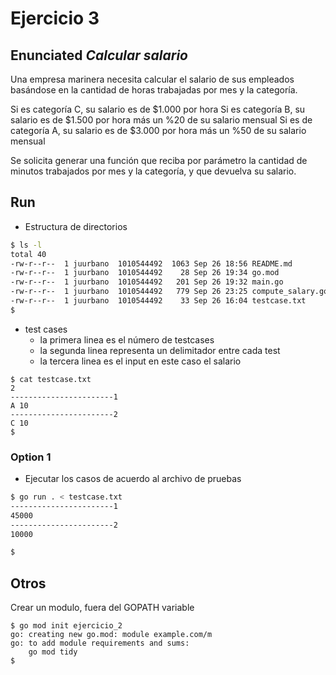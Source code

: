 # Ejercicio 3

## Enunciated *_Calcular salario_*

Una empresa marinera necesita calcular el salario de sus empleados basándose en la cantidad de horas trabajadas por mes y la categoría.

Si es categoría C, su salario es de $1.000 por hora
Si es categoría B, su salario es de $1.500 por hora más un %20 de su salario mensual
Si es de categoría A, su salario es de $3.000 por hora más un %50 de su salario mensual

Se solicita generar una función que reciba por parámetro la cantidad de minutos trabajados por mes y la categoría, y que devuelva su salario.
  
## Run 

- Estructura de directorios

```bash
$ ls -l
total 40
-rw-r--r--  1 juurbano  1010544492  1063 Sep 26 18:56 README.md
-rw-r--r--  1 juurbano  1010544492    28 Sep 26 19:34 go.mod
-rw-r--r--  1 juurbano  1010544492   201 Sep 26 19:32 main.go
-rw-r--r--  1 juurbano  1010544492   779 Sep 26 23:25 compute_salary.go
-rw-r--r--  1 juurbano  1010544492    33 Sep 26 16:04 testcase.txt
$
```

- test cases
    * la primera linea es el número de testcases
    * la segunda linea representa un delimitador entre cada test
    * la tercera linea es el input en este caso el salario

```
$ cat testcase.txt
2
-----------------------1
A 10
-----------------------2
C 10
$

```

### Option 1

- Ejecutar los casos de acuerdo al archivo de pruebas

```bash
$ go run . < testcase.txt
-----------------------1
45000
-----------------------2
10000

$
```


## Otros

Crear un modulo, fuera del GOPATH variable

```
$ go mod init ejercicio_2
go: creating new go.mod: module example.com/m
go: to add module requirements and sums:
	go mod tidy
$
```

